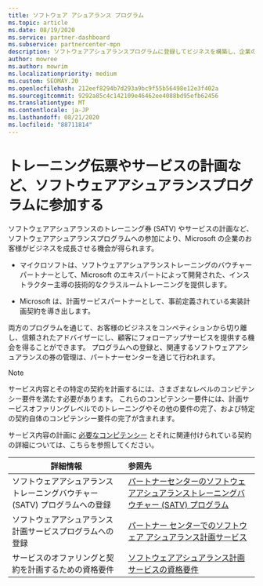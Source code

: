 ```yaml
---
title: ソフトウェア アシュアランス プログラム
ms.topic: article
ms.date: 08/19/2020
ms.service: partner-dashboard
ms.subservice: partnercenter-mpn
description: ソフトウェアアシュアランスプログラムに登録してビジネスを構築し、企業のお客様にトレーニングと計画を提供するための補償を受けることができます。
author: mowree
ms.author: mowrim
ms.localizationpriority: medium
ms.custom: SEOMAY.20
ms.openlocfilehash: 212eef8294b7d293a9bc9f55b56498e12e3f402a
ms.sourcegitcommit: 9292a85c4c142109e46462ee4088bd95efb62456
ms.translationtype: MT
ms.contentlocale: ja-JP
ms.lasthandoff: 08/21/2020
ms.locfileid: "88711814"
---
```

# <a name="participate-in-software-assurance-programs-including-training-vouchers-and-planning-services"></a>トレーニング伝票やサービスの計画など、ソフトウェアアシュアランスプログラムに参加する

ソフトウェアアシュアランスのトレーニング券 (SATV) やサービスの計画など、ソフトウェアアシュアランスプログラムへの参加により、Microsoft の企業のお客様がビジネスを成長させる機会が得られます。 

- マイクロソフトは、ソフトウェアアシュアランストレーニングのバウチャーパートナーとして、Microsoft のエキスパートによって開発された、インストラクター主導の技術的なクラスルームトレーニングを提供します。 

- Microsoft は、計画サービスパートナーとして、事前定義されている実装計画契約を導き出します。 

両方のプログラムを通じて、お客様のビジネスをコンペティションから切り離し、信頼されたアドバイザーにし、顧客にフォローアップサービスを提供する機会を得ることができます。 プログラムへの登録と、関連するソフトウェアアシュアランスの券の管理は、パートナーセンターを通じて行われます。

> [!NOTE]
> サービス内容とその特定の契約を計画するには、さまざまなレベルのコンピテンシー要件を満たす必要があります。 これらのコンピテンシー要件には、計画サービスオファリングレベルでのトレーニングやその他の要件の完了、および特定の契約自体のコンピテンシー要件の完了が含まれます。  
>
> サービス内容の計画に [必要なコンピテンシー](software-assurance-dps-requirements.md) とそれに関連付けられている契約の詳細については、こちらを参照してください。


|**詳細情報**   |**参照先**   |
|--------------------------|:------------------|
|ソフトウェアアシュアランストレーニングバウチャー (SATV) プログラムへの登録  | [パートナーセンターのソフトウェアアシュアランストレーニングバウチャー (SATV) プログラム](software-assurance-satv.md)|
|ソフトウェアアシュアランス計画サービスプログラムへの登録 | [パートナー センターでのソフトウェア アシュアランス計画サービス](software-assurance-dps.md) |
|サービスのオファリングと契約を計画するための資格要件  | [ソフトウェアアシュアランス計画サービスの資格要件](software-assurance-dps-requirements.md)  |